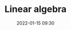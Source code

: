---
layout: ../../layouts/post.astro
title: 'Linear algebra'
image: '/images/dummyData_4.jpg'
description: 'How complex numbers can be implemented in matrices'
tags: ['Math', 'Research', 'Data Science']
date: '2022-01-15 09:30'
---
